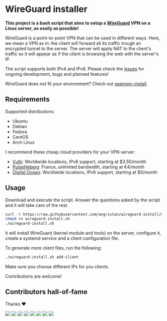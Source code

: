 # WireGuard installer

**This project is a bash script that aims to setup a [WireGuard](https://www.wireguard.com/) VPN on a Linux server, as easily as possible!**

WireGuard is a point-to-point VPN that can be used in different ways. Here, we mean a VPN as in: the client will forward all its traffic trough an encrypted tunnel to the server.
The server will apply NAT to the client's traffic so it will appear as if the client is browsing the web with the server's IP.

The script supports both IPv4 and IPv6. Please check the [issues](https://github.com/angristan/wireguard-install/issues) for ongoing development, bugs and planned features!

WireGuard does not fit your environment? Check out [openvpn-install](https://github.com/angristan/openvpn-install).

## Requirements

Supported distributions:

- Ubuntu
- Debian
- Fedora
- CentOS
- Arch Linux

I recommend these cheap cloud providers for your VPN server:

- [Vultr](https://goo.gl/Xyd1Sc): Worldwide locations, IPv6 support, starting at \$3.50/month
- [PulseHeberg](https://goo.gl/76yqW5): France, unlimited bandwidth, starting at €4/month
- [Digital Ocean](https://goo.gl/qXrNLK): Worldwide locations, IPv6 support, starting at \$5/month

## Usage

Download and execute the script. Answer the questions asked by the script and it will take care of the rest.

```bash
curl -O https://raw.githubusercontent.com/angristan/wireguard-install/master/wireguard-install.sh
chmod +x wireguard-install.sh
./wireguard-install.sh
```

It will install WireGuard (kernel module and tools) on the server, configure it, create a systemd service and a client configuration file.

To generate more client files, run the following:

```sh
./wireguard-install.sh add-client
```

Make sure you choose different IPs for you clients.

Contributions are welcome!

## Contributors hall-of-fame

Thanks ❤️

[![](https://sourcerer.io/fame/angristan/angristan/wireguard-install/images/0)](https://github.com/angristan/wireguard-install/graphs/contributors)
[![](https://sourcerer.io/fame/angristan/angristan/wireguard-install/images/1)](https://github.com/angristan/wireguard-install/graphs/contributors)
[![](https://sourcerer.io/fame/angristan/angristan/wireguard-install/images/2)](https://github.com/angristan/wireguard-install/graphs/contributors)
[![](https://sourcerer.io/fame/angristan/angristan/wireguard-install/images/3)](https://github.com/angristan/wireguard-install/graphs/contributors)
[![](https://sourcerer.io/fame/angristan/angristan/wireguard-install/images/4)](https://github.com/angristan/wireguard-install/graphs/contributors)
[![](https://sourcerer.io/fame/angristan/angristan/wireguard-install/images/5)](https://github.com/angristan/wireguard-install/graphs/contributors)
[![](https://sourcerer.io/fame/angristan/angristan/wireguard-install/images/6)](https://github.com/angristan/wireguard-install/graphs/contributors)
[![](https://sourcerer.io/fame/angristan/angristan/wireguard-install/images/7)](https://github.com/angristan/wireguard-install/graphs/contributors)
